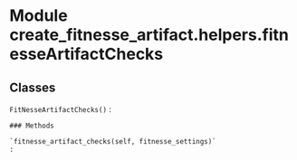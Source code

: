 Module create_fitnesse_artifact.helpers.fitnesseArtifactChecks
==============================================================

Classes
-------

`FitNesseArtifactChecks()`
:   

    ### Methods

    `fitnesse_artifact_checks(self, fitnesse_settings)`
    :